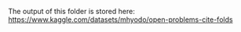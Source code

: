 The output of this folder is stored here:
https://www.kaggle.com/datasets/mhyodo/open-problems-cite-folds
